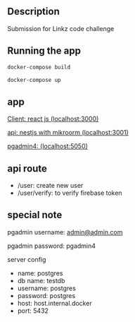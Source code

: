 ## Description

Submission for Linkz code challenge

## Running the app

```bash
docker-compose build

docker-compose up
```

## app

[Client: react js (localhost:3000)](http://localhost:3000)

[api: nestjs with mikroorm (localhost:3001)](http://localhost:3001)

[pgadmin4: (localhost:5050)](http://localhost:5050)

## api route

- /user: create new user
- /user/verify: to verify firebase token

## special note

pgadmin username: <admin@admin.com>

pgadmin password: pgadmin4

server config

- name: postgres
- db name: testdb
- username: postgres
- password: postgres
- host: host.internal.docker
- port: 5432
